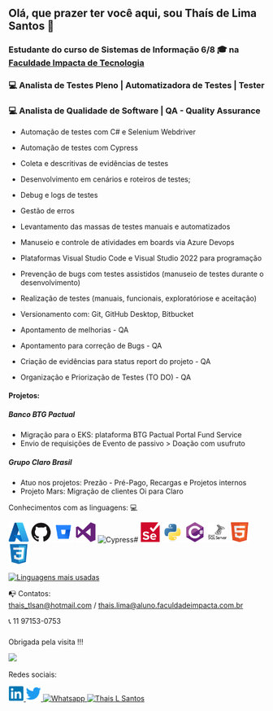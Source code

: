 ## Olá, que prazer ter você aqui, sou Thaís de Lima Santos 👋

### Estudante do curso de **Sistemas de Informação** 6/8 :mortar_board: na <a href = "https://www.impacta.edu.br" target = "_blank"> Faculdade Impacta de Tecnologia </a>


### :computer: Analista de Testes Pleno | Automatizadora de Testes | Tester
### :computer: Analista de Qualidade de Software | QA - Quality Assurance  

- Automação de testes com C# e Selenium Webdriver
- Automação de testes com Cypress
- Coleta e descritivas de evidências de testes
- Desenvolvimento em cenários e roteiros de testes;
- Debug e logs de testes
- Gestão de erros
- Levantamento das massas de testes manuais e automatizados
- Manuseio e controle de atividades em boards via Azure Devops
- Plataformas Visual Studio Code e Visual Studio 2022 para programação
- Prevenção de bugs com testes assistidos (manuseio de testes durante o desenvolvimento)
- Realização de testes (manuais, funcionais, exploratóriose e aceitação)
- Versionamento com: Git, GitHub Desktop, Bitbucket

- Apontamento de melhorias - QA
- Apontamento para correção de Bugs - QA
- Criação de evidências para status report do projeto - QA
- Organização e Priorização de Testes (TO DO) - QA

#### Projetos:

##### Banco BTG Pactual
- Migração para o EKS: plataforma BTG Pactual Portal Fund Service
- Envio de requisições de Evento de passivo > Doação com usufruto
##### Grupo Claro Brasil
- Atuo nos projetos: Prezão - Pré-Pago, Recargas e Projetos internos
- Projeto Mars: Migração de clientes Oi para Claro



Conhecimentos com as linguagens: :computer:

<img aling= center alt= "Azure" height= "40" width= "40" src= "https://github.com/devicons/devicon/blob/master/icons/azure/azure-original.svg"></img>
<img aling= center alt= "Github" height= "40" width= "40" src= "https://github.com/devicons/devicon/blob/master/icons/github/github-original.svg"></img>
<img aling= center alt= "Bitbucket" height= "40" width= "40" src= "https://github.com/devicons/devicon/blob/master/icons/bitbucket/bitbucket-original.svg"></img>
<img aling= center alt= "VSCode" height= "40" width= "40" src= "https://raw.githubusercontent.com/devicons/devicon/master/icons/visualstudio/visualstudio-plain.svg"></img>
<img aling= center alt= "Cypress#" height= "40" width= "40" src= "https://encrypted-tbn0.gstatic.com/images?q=tbn:ANd9GcQWmbqMA0xoE1ibgbLRk-0mf8JJFkpJ7ah_oiweOE_JFKr6zxXh7jIKuZ220m0e5o8IaoA&usqp=CAU"></img>
<img aling= center alt= "Selenium" height= "40" width= "40" src= "https://github.com/devicons/devicon/blob/master/icons/selenium/selenium-original.svg"></img>
<img aling= center alt= "Python" height= "40" width= "40" src= "https://raw.githubusercontent.com/devicons/devicon/master/icons/python/python-original.svg"></img>
<img aling= center alt= "C#" height= "40" width= "40" src= "https://github.com/devicons/devicon/blob/master/icons/csharp/csharp-original.svg"></img>
<img aling= center alt= "SQL" height= "40" width= "40" src= "https://raw.githubusercontent.com/devicons/devicon/master/icons/microsoftsqlserver/microsoftsqlserver-plain-wordmark.svg"></img>
<img aling= center alt= "HTML" height= "40" width= "40" src= "https://raw.githubusercontent.com/devicons/devicon/master/icons/html5/html5-original.svg"></img>
<img aling= center alt= "CSS" height= "40" width= "40" src= "https://raw.githubusercontent.com/devicons/devicon/master/icons/css3/css3-original.svg"></img> 




[![Linguagens mais usadas](https://github-readme-stats.vercel.app/api/top-langs/?username=thaistlsantos&layout=compact)](https://github.com/anuraghazra/github-readme-stats)





:mailbox_with_no_mail: Contatos:  
thais_tlsan@hotmail.com / thais.lima@aluno.faculdadeimpacta.com.br

:telephone_receiver:  11 97153-0753</p>


<!--
-->
###
<p aling = "center"> Obrigada pela visita !!! </p>
<p aling = "center">   <img alingn="center" src="https://profile-counter.glitch.me/SeuPerfildoGitHub/count.svg" /></p>



<p aling = "center"> Redes sociais: </p>
<a href = "https://www.linkedin.com/in/thaistlsantos/" target = "_blank">
<img aling= center alt= "Thais L Santos" height= "30" width= "30" src= "https://raw.githubusercontent.com/devicons/devicon/master/icons/linkedin/linkedin-original.svg">
</a>

<a href = "https://twitter.com/ThaisTlsantos" target = "_blank">
<img aling= center alt= "@thaistlsantos" height= "30" width= "30" src= "https://raw.githubusercontent.com/devicons/devicon/master/icons/twitter/twitter-original.svg">
</a>

<a href = "https://api.whatsapp.com/send?phone=5511971530753&text=Ol%C3%A1%2C%20tudo%20bem%3F" target = "_blank">
<img aling= center alt= "Whatsapp" height= "32" width= "32" src= "https://i.pinimg.com/originals/d9/d9/7d/d9d97d48264770f85d35c208f279152c.png">
</a>

<a href = "https://www.instagram.com/thaistlsantos/ " target = "_blank">
<img aling= center alt= "Thais L Santos" height= "30" width= "30" src= "https://imagepng.org/wp-content/uploads/2017/08/instagram-icone-icon-1.png">
</a>
